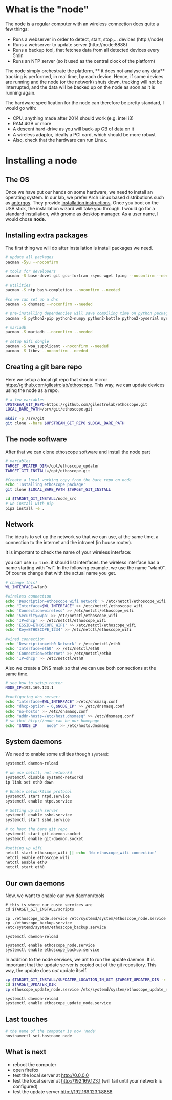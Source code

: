 What is the "node"
======================

The node is a regular computer with an wireless connection does quite a few things:

* Runs a webserver in order to detect, start, stop,... devices (http://node)
* Runs a webserver to update server (http://node:8888)
* Runs a backup tool, that fetches data from all detected devices every 5min
* Runs an NTP server (so it used as the central clock of the platform)

The node simply orchestrate the platform, ** it does not analyse any data** tracking is performed, in real time, by each device.
Hence, if some devices are running and the node (or the network) shuts down, tracking will not be interrupted, and the data will be backed up on the node as soon as it is running again.

The hardware specification for the node can therefore be pretty standard, I would go with:

* CPU, anything made after 2014 should work (e.g. intel i3)
* RAM 4GB or more
* A descent hard-drive as you will back-up GB of data on it
* A wireless adaptor, ideally a PCI card, which should be more robust
* Also, check that the hardware can run Linux.

Installing a node
=======================

The OS
--------------

Once we have put our hands on some hardware, we need to install an operating system.
In our lab, we prefer Arch Linux based distributions such as [antergos](https://antergos.com/try-it).
They provide [installation instructions](https://antergos.com/wiki/install/create-a-working-live-usb/).
Once you boot on the USB stick, the installation wizard will take you through. I would go for a standard installation, with gnome as desktop manager.
As a user name, I would chose **node**.

Installing extra packages
----------------------------------

The first thing we will do after installation is install packages we need.

```sh
# update all packages
pacman -Syu --noconfirm

# tools for developers
pacman -S base-devel git gcc-fortran rsync wget fping --noconfirm --needed

# utilities
pacman -S ntp bash-completion --noconfirm --needed

#so we can set up a dns
pacman -S dnsmasq --noconfirm --needed

# pre-installing dependencies will save compiling time on python packages
pacman -S python2-pip python2-numpy python2-bottle python2-pyserial mysql-python python2-netifaces python2-cherrypy python2-futures --noconfirm --needed

# mariadb
pacman -S mariadb --noconfirm --needed

# setup Wifi dongle
pacman -S wpa_supplicant --noconfirm --needed
pacman -S libev --noconfirm --needed
```

Creating a git bare repo
---------------------------------
Here we setup a local git repo that should mirror https://github.com/gilestrolab/ethoscope.
This way, we can update devices using the node as a repo.

```sh
# a few variables
UPSTREAM_GIT_REPO=https://github.com/gilestrolab/ethoscope.git
LOCAL_BARE_PATH=/srv/git/ethoscope.git

mkdir -p /srv/git
git clone --bare $UPSTREAM_GIT_REPO $LOCAL_BARE_PATH
```

The node software
--------------------------------
After that we can clone ethoscope software and install the node part

```sh
# variables
TARGET_UPDATER_DIR=/opt/ethoscope_updater
TARGET_GIT_INSTALL=/opt/ethoscope-git

#Create a local working copy from the bare repo on node
echo 'Installing ethoscope package'
git clone $LOCAL_BARE_PATH $TARGET_GIT_INSTALL

cd $TARGET_GIT_INSTALL/node_src
# we install with pip
pip2 install -e .
```


Network
-----------------

The idea is to set up the network so that we can use, at the same time, a connection to the internet and the intranet (in house router).

It is important to check the name of your wireless interface:

you can use `ip link`. it should list interfaces. the wireless interface has a name starting with "wl". In the following example, we use the name "wlan0".
Of course change that with the actual name you get.


```sh
# change this!
WL_INTERFACE=wlan0

#wireless connection
echo 'Description=ethoscope wifi network' > /etc/netctl/ethoscope_wifi
echo "Interface=$WL_INTERFACE" >> /etc/netctl/ethoscope_wifi
echo 'Connection=wireless' >> /etc/netctl/ethoscope_wifi
echo 'Security=wpa' >> /etc/netctl/ethoscope_wifi
echo 'IP=dhcp' >> /etc/netctl/ethoscope_wifi
echo 'ESSID=ETHOSCOPE_WIFI' >> /etc/netctl/ethoscope_wifi
echo 'Key=ETHOSCOPE_1234' >> /etc/netctl/ethoscope_wifi

#wired connection
echo 'Description=eth0 Network' > /etc/netctl/eth0
echo 'Interface=eth0' >> /etc/netctl/eth0
echo 'Connection=ethernet' >> /etc/netctl/eth0
echo 'IP=dhcp' >> /etc/netctl/eth0
```

Also we create a DNS mask so that we can use both connections at the same time.

```sh
# see how to setup router
NODE_IP=192.169.123.1

#configuring dns server:
echo "interface=$WL_INTERFACE" >/etc/dnsmasq.conf
echo "dhcp-option = 6,$NODE_IP" >> /etc/dnsmasq.conf
echo "no-hosts" >> /etc/dnsmasq.conf
echo "addn-hosts=/etc/host.dnsmasq" >> /etc/dnsmasq.conf
# so that http://node can be our homepage
echo "$NODE_IP    node" >> /etc/hosts.dnsmasq
```

System daemons
-----------------------------

We need to enable some utilities though `systemd`:

```sh
systemctl daemon-reload

# we use netctl, not networkd
systemctl disable systemd-networkd
ip link set eth0 down

# Enable networktime protocol
systemctl start ntpd.service
systemctl enable ntpd.service

# Setting up ssh server
systemctl enable sshd.service
systemctl start sshd.service

# to host the bare git repo
systemctl start git-daemon.socket
systemctl enable git-daemon.socket

#setting up wifi
netctl start ethoscope_wifi || echo 'No ethoscope_wifi connection'
netctl enable ethoscope_wifi
netctl enable eth0
netctl start eth0
```

Our own daemons
--------------------

Now, we want to enable our own daemon/tools

```
# this is where our custo services are
cd $TARGET_GIT_INSTALL/scripts

cp ./ethoscope_node.service /etc/systemd/system/ethoscope_node.service
cp ./ethoscope_backup.service /etc/systemd/system/ethoscope_backup.service

systemctl daemon-reload

systemctl enable ethoscope_node.service
systemctl enable ethoscope_backup.service
```

In addition to the node services, we ant to run the update daemon.
It is important that the update server is copied out of the git repository. This way, the update does *not* update itself.

```sh
cp $TARGET_GIT_INSTALL/$UPDATER_LOCATION_IN_GIT $TARGET_UPDATER_DIR -r
cd $TARGET_UPDATER_DIR
cp ethoscope_update_node.service /etc/systemd/system/ethoscope_update_node.service

systemctl daemon-reload
systemctl enable ethoscope_update_node.service
```

Last touches
--------------
```sh
# the name of the computer is now 'node'
hostnamectl set-hostname node
```

What is next
-----------------------

* reboot the computer
* open firefox
* test the local server at http://0.0.0.0
* test the local server at http://192.169.123.1 (will fail until your network is configured)
* test the update server http://192.169.123.1:8888


